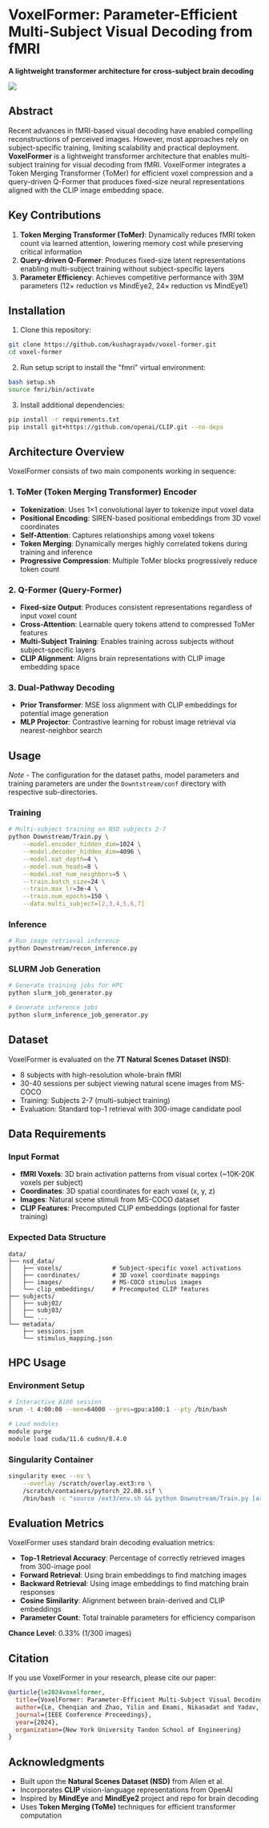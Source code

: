 # VoxelFormer: Parameter-Efficient Multi-Subject Visual Decoding from fMRI

**A lightweight transformer architecture for cross-subject brain decoding**

![](figs/voxelformer_overview.png)<br>

## Abstract

Recent advances in fMRI-based visual decoding have enabled compelling reconstructions of perceived images. However, most approaches rely on subject-specific training, limiting scalability and practical deployment. **VoxelFormer** is a lightweight transformer architecture that enables multi-subject training for visual decoding from fMRI. VoxelFormer integrates a Token Merging Transformer (ToMer) for efficient voxel compression and a query-driven Q-Former that produces fixed-size neural representations aligned with the CLIP image embedding space.

## Key Contributions

1. **Token Merging Transformer (ToMer)**: Dynamically reduces fMRI token count via learned attention, lowering memory cost while preserving critical information
2. **Query-driven Q-Former**: Produces fixed-size latent representations enabling multi-subject training without subject-specific layers
3. **Parameter Efficiency**: Achieves competitive performance with 39M parameters (12× reduction vs MindEye2, 24× reduction vs MindEye1)

## Installation

1. Clone this repository:

```bash
git clone https://github.com/kushagrayadv/voxel-former.git
cd voxel-former
```

2. Run setup script to install the "fmri" virtual environment:

```bash
bash setup.sh
source fmri/bin/activate
```

3. Install additional dependencies:

```bash
pip install -r requirements.txt
pip install git+https://github.com/openai/CLIP.git --no-deps
```

## Architecture Overview

VoxelFormer consists of two main components working in sequence:

### 1. ToMer (Token Merging Transformer) Encoder
- **Tokenization**: Uses 1×1 convolutional layer to tokenize input voxel data
- **Positional Encoding**: SIREN-based positional embeddings from 3D voxel coordinates
- **Self-Attention**: Captures relationships among voxel tokens
- **Token Merging**: Dynamically merges highly correlated tokens during training and inference
- **Progressive Compression**: Multiple ToMer blocks progressively reduce token count

### 2. Q-Former (Query-Former) 
- **Fixed-size Output**: Produces consistent representations regardless of input voxel count
- **Cross-Attention**: Learnable query tokens attend to compressed ToMer features
- **Multi-Subject Training**: Enables training across subjects without subject-specific layers
- **CLIP Alignment**: Aligns brain representations with CLIP image embedding space

### 3. Dual-Pathway Decoding
- **Prior Transformer**: MSE loss alignment with CLIP embeddings for potential image generation
- **MLP Projector**: Contrastive learning for robust image retrieval via nearest-neighbor search

## Usage

*Note* - The configuration for the dataset paths, model parameters and training parameters are under the ``Downtstream/conf`` directory with respective sub-directories. 

### Training

```bash
# Multi-subject training on NSD subjects 2-7
python Downstream/Train.py \
    --model.encoder_hidden_dim=1024 \
    --model.decoder_hidden_dim=4096 \
    --model.nat_depth=4 \
    --model.num_heads=8 \
    --model.nat_num_neighbors=5 \
    --train.batch_size=24 \
    --train.max_lr=3e-4 \
    --train.num_epochs=150 \
    --data.multi_subject=[2,3,4,5,6,7]
```

### Inference

```bash
# Run image retrieval inference
python Downstream/recon_inference.py
```

### SLURM Job Generation

```bash
# Generate training jobs for HPC
python slurm_job_generator.py

# Generate inference jobs
python slurm_inference_job_generator.py
```

## Dataset

VoxelFormer is evaluated on the **7T Natural Scenes Dataset (NSD)**:
- 8 subjects with high-resolution whole-brain fMRI
- 30-40 sessions per subject viewing natural scene images from MS-COCO
- Training: Subjects 2-7 (multi-subject training)
- Evaluation: Standard top-1 retrieval with 300-image candidate pool

## Data Requirements

### Input Format
- **fMRI Voxels**: 3D brain activation patterns from visual cortex (~10K-20K voxels per subject)
- **Coordinates**: 3D spatial coordinates for each voxel (x, y, z)
- **Images**: Natural scene stimuli from MS-COCO dataset
- **CLIP Features**: Precomputed CLIP embeddings (optional for faster training)

### Expected Data Structure
```
data/
├── nsd_data/
│   ├── voxels/              # Subject-specific voxel activations
│   ├── coordinates/         # 3D voxel coordinate mappings
│   ├── images/              # MS-COCO stimulus images  
│   └── clip_embeddings/     # Precomputed CLIP features
├── subjects/
│   ├── subj02/
│   ├── subj03/
│   └── ...
└── metadata/
    ├── sessions.json
    └── stimulus_mapping.json
```

## HPC Usage

### Environment Setup
```bash
# Interactive A100 session
srun -t 4:00:00 --mem=64000 --gres=gpu:a100:1 --pty /bin/bash

# Load modules
module purge
module load cuda/11.6 cudnn/8.4.0
```

### Singularity Container
```bash
singularity exec --nv \
    --overlay /scratch/overlay.ext3:ro \
    /scratch/containers/pytorch_22.08.sif \
    /bin/bash -c "source /ext3/env.sh && python Downstream/Train.py [args]"
```

## Evaluation Metrics

VoxelFormer uses standard brain decoding evaluation metrics:

- **Top-1 Retrieval Accuracy**: Percentage of correctly retrieved images from 300-image pool
- **Forward Retrieval**: Using brain embeddings to find matching images  
- **Backward Retrieval**: Using image embeddings to find matching brain responses
- **Cosine Similarity**: Alignment between brain-derived and CLIP embeddings
- **Parameter Count**: Total trainable parameters for efficiency comparison

**Chance Level**: 0.33% (1/300 images)

## Citation

If you use VoxelFormer in your research, please cite our paper:

```bibtex
@article{le2024voxelformer,
  title={VoxelFormer: Parameter-Efficient Multi-Subject Visual Decoding from fMRI},
  author={Le, Chenqian and Zhao, Yilin and Emami, Nikasadat and Yadav, Kushagra and Liu, Xujin Chris and Chen, Xupeng and Wang, Yao},
  journal={IEEE Conference Proceedings},
  year={2024},
  organization={New York University Tandon School of Engineering}
}
```

## Acknowledgments

- Built upon the **Natural Scenes Dataset (NSD)** from Allen et al.
- Incorporates **CLIP** vision-language representations from OpenAI
- Inspired by **MindEye** and **MindEye2** project and repo for brain decoding
- Uses **Token Merging (ToMe)** techniques for efficient transformer computation